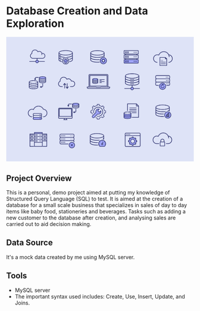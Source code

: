 # Database Creation and Data Exploration

![](creative_databse.png)

## Project Overview
   This is a personal, demo project aimed at putting my knowledge of Structured Query Language (SQL) to test. It is aimed at the creation of a database for a small scale business that specializes in sales of day to day items like baby food, stationeries and beverages. Tasks such as adding a new customer to the database after creation, and analysing sales are carried out to aid decision making.

## Data Source
  It's a mock data created by me using MySQL server.

  ## Tools
  - MySQL server
  - The important syntax used includes: Create, Use, Insert, Update, and Joins.

  

  




